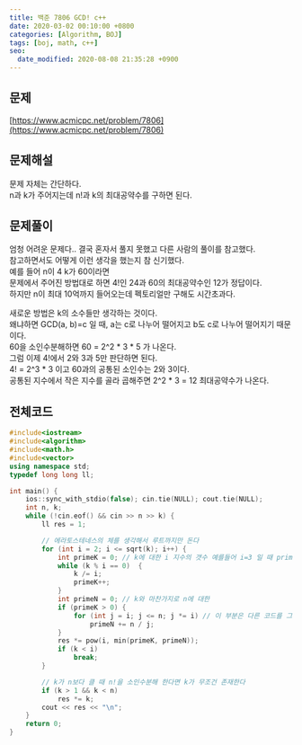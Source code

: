 ```yaml
---
title: 백준 7806 GCD! c++
date: 2020-03-02 00:10:00 +0800
categories: [Algorithm, BOJ]
tags: [boj, math, c++]
seo:
  date_modified: 2020-08-08 21:35:28 +0900
---
```


## 문제
[https://www.acmicpc.net/problem/7806](https://www.acmicpc.net/problem/7806)  


## 문제해설
문제 자체는 간단하다.  
n과 k가 주어지는데 n!과 k의 최대공약수를 구하면 된다.  


## 문제풀이
엄청 어려운 문제다.. 결국 혼자서 풀지 못했고 다른 사람의 풀이를 참고했다.  
참고하면서도 어떻게 이런 생각을 했는지 참 신기했다.  
예를 들어 n이 4 k가 60이라면  
문제에서 주어진 방법대로 하면 4!인 24과 60의 최대공약수인 12가 정답이다.  
하지만 n이 최대 10억까지 들어오는데 펙토리얼만 구해도 시간초과다.  

새로운 방법은 k의 소수들만 생각하는 것이다.  
왜냐하면 GCD(a, b)=c 일 때, a는 c로 나누어 떨어지고 b도 c로 나누어 떨어지기 때문이다.  
60을 소인수분해하면 60 = 2^2 * 3 * 5 가 나온다.  
그럼 이제 4!에서 2와 3과 5만 판단하면 된다.  
4! = 2^3 * 3 이고 60과의 공통된 소인수는 2와 3이다.  
공통된 지수에서 작은 지수를 골라 곱해주면 2^2 * 3 = 12 최대공약수가 나온다.  



## 전체코드
```c++
#include<iostream>
#include<algorithm>
#include<math.h>
#include<vector>
using namespace std;
typedef long long ll;

int main() {
	ios::sync_with_stdio(false); cin.tie(NULL); cout.tie(NULL);
	int n, k;
	while (!cin.eof() && cin >> n >> k) {
		ll res = 1;

		// 에라토스테네스의 체를 생각해서 루트까지만 돈다
		for (int i = 2; i <= sqrt(k); i++) {
			int primeK = 0; // k에 대한 i 지수의 갯수 예를들어 i=3 일 때 primeK=4 이라면 3^4가 약수
			while (k % i == 0)	{
				k /= i;
				primeK++;
			}
			int primeN = 0; // k와 마찬가지로 n에 대한
			if (primeK > 0) {
				for (int j = i; j <= n; j *= i) // 이 부분은 다른 코드를 그대로 참고했는데 참신했다
					primeN += n / j;
			}
			res *= pow(i, min(primeK, primeN));
			if (k < i)
				break;
		}

		// k가 n보다 클 때 n!을 소인수분해 한다면 k가 무조건 존재한다
		if (k > 1 && k < n)
			res *= k;
		cout << res << "\n";
	}
	return 0;
}
```